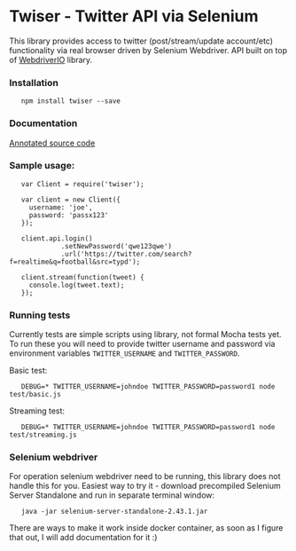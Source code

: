 Twiser - Twitter API via Selenium
=================================

This library provides access to twitter (post/stream/update account/etc) functionality via real browser
driven by Selenium Webdriver. API built on top of <a href="http://webdriver.io/">WebdriverIO</a> library.

### Installation

       npm install twiser --save

### Documentation

<a href="http://hippich.github.io/twiser/docs/index.html">Annotated source code</a>

### Sample usage:

       var Client = require('twiser');

       var client = new Client({
         username: 'joe',
         password: 'passx123'
       });

       client.api.login()
                 .setNewPassword('qwe123qwe')
                 .url('https://twitter.com/search?f=realtime&q=football&src=typd');

       client.stream(function(tweet) {
         console.log(tweet.text);
       });

### Running tests

Currently tests are simple scripts using library, not formal Mocha tests yet. To run these you will need
to provide twitter username and password via environment variables `TWITTER_USERNAME` and `TWITTER_PASSWORD`.

Basic test:

       DEBUG=* TWITTER_USERNAME=johndoe TWITTER_PASSWORD=password1 node test/basic.js

Streaming test:

       DEBUG=* TWITTER_USERNAME=johndoe TWITTER_PASSWORD=password1 node test/streaming.js

### Selenium webdriver

For operation selenium webdriver need to be running, this library does not handle this for you. Easiest
way to try it - download precompiled Selenium Server Standalone and run in separate terminal window:

       java -jar selenium-server-standalone-2.43.1.jar

There are ways to make it work inside docker container, as soon as I figure that out, I will add documentation
for it :)
